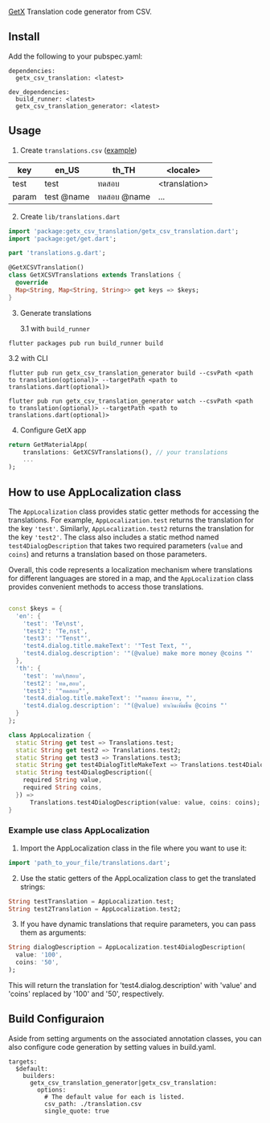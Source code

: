 <!--
This README describes the package. If you publish this package to pub.dev,
this README's contents appear on the landing page for your package.

For information about how to write a good package README, see the guide for
[writing package pages](https://dart.dev/guides/libraries/writing-package-pages).

For general information about developing packages, see the Dart guide for
[creating packages](https://dart.dev/guides/libraries/create-library-packages)
and the Flutter guide for
[developing packages and plugins](https://flutter.dev/developing-packages).
-->

[GetX](https://pub.dev/packages/get#internationalization) Translation code generator from CSV.

## Install

Add the following to your pubspec.yaml:

```
dependencies:
  getx_csv_translation: <latest>

dev_dependencies:
  build_runner: <latest>
  getx_csv_translation_generator: <latest>
```

## Usage

1. Create `translations.csv` ([example](./example/translations.csv))

| key   | en_US      | th_TH       | \<locale>      |
| ----- | ---------- | ----------- | -------------- |
| test  | test       | ทดสอบ       | \<translation> |
| param | test @name | ทดสอบ @name | ...            |

2. Create `lib/translations.dart`

```dart
import 'package:getx_csv_translation/getx_csv_translation.dart';
import 'package:get/get.dart';

part 'translations.g.dart';

@GetXCSVTranslation()
class GetXCSVTranslations extends Translations {
  @override
  Map<String, Map<String, String>> get keys => $keys;
}
```

3. Generate translations

   3.1 with `build_runner`

```
flutter packages pub run build_runner build
```

3.2 with CLI

```
flutter pub run getx_csv_translation_generator build --csvPath <path to translation(optional)> --targetPath <path to translations.dart(optional)>
```

```
flutter pub run getx_csv_translation_generator watch --csvPath <path to translation(optional)> --targetPath <path to translations.dart(optional)>
```

4. Configure GetX app

```dart
return GetMaterialApp(
    translations: GetXCSVTranslations(), // your translations
    ...
);
```

## How to use AppLocalization class

The `AppLocalization` class provides static getter methods for accessing the translations. For example, `AppLocalization.test` returns the translation for the key `'test'`. Similarly, `AppLocalization.test2` returns the translation for the key `'test2'`. The class also includes a static method named `test4DialogDescription` that takes two required parameters (`value` and `coins`) and returns a translation based on those parameters.

Overall, this code represents a localization mechanism where translations for different languages are stored in a map, and the `AppLocalization` class provides convenient methods to access those translations.

```dart

const $keys = {
  'en': {
    'test': 'Te\nst',
    'test2': 'Te,nst',
    'test3': '"Tenst"',
    'test4.dialog.title.makeText': '"Test Text, "',
    'test4.dialog.description': '"(@value) make more money @coins "'
  },
  'th': {
    'test': 'ทด\nสอบ',
    'test2': 'ทด,สอบ',
    'test3': '"ทดสอบ"',
    'test4.dialog.title.makeText': '"ทดสอบ ข้อความ, "',
    'test4.dialog.description': '"(@value) ทำเงินเพิ่มขึ้น @coins "'
  }
};

class AppLocalization {
  static String get test => Translations.test;
  static String get test2 => Translations.test2;
  static String get test3 => Translations.test3;
  static String get test4DialogTitleMakeText => Translations.test4DialogTitleMakeText;
  static String test4DialogDescription({
    required String value,
    required String coins,
  }) =>
      Translations.test4DialogDescription(value: value, coins: coins);
}
```

### Example use class AppLocalization

1. Import the AppLocalization class in the file where you want to use it:
``` dart
import 'path_to_your_file/translations.dart';
```

2. Use the static getters of the AppLocalization class to get the translated strings:
``` dart
String testTranslation = AppLocalization.test;
String test2Translation = AppLocalization.test2;
```

3. If you have dynamic translations that require parameters, you can pass them as arguments:
``` dart
String dialogDescription = AppLocalization.test4DialogDescription(
  value: '100',
  coins: '50',
);
```
This will return the translation for 'test4.dialog.description' with 'value' and 'coins' replaced by '100' and '50', respectively.

## Build Configuraion

Aside from setting arguments on the associated annotation classes, you can also configure code generation by setting values in build.yaml.

```
targets:
  $default:
    builders:
      getx_csv_translation_generator|getx_csv_translation:
        options:
          # The default value for each is listed.
          csv_path: ./translation.csv
          single_quote: true
```


